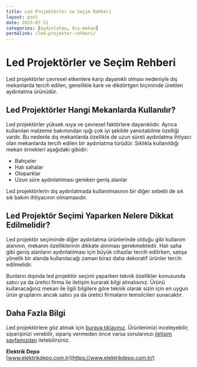 ```yaml
---
title: Led Projektörler ve Seçim Rehberi
layout: post
date: 2025-07-31
categories: [aydınlatma, dış-mekan]
permalink: /led-projektor-rehberi/
---
```


# Led Projektörler ve Seçim Rehberi

Led projektörler çevresel etkenlere karşı dayanıklı olması nedeniyle dış mekanlarda tercih edilen, genellikle kare ve dikdörtgen biçiminde üretilen aydınlatma ürünüdür.

## Led Projektörler Hangi Mekanlarda Kullanılır?

Led projektörler yüksek ısıya ve çevresel faktörlere dayanıklıdır. Ayrıca kullanılan malzeme bakımından ışığı çok iyi şekilde yansıtabilme özelliği vardır. Bu nedenle dış mekanlarda özellikle de uzun süreli aydınlatma ihtiyacı olan mekanlarda tercih edilen bir aydınlatma türüdür. Sıklıkla kullanıldığı mekan örnekleri aşağıdaki gibidir:

- Bahçeler
- Halı sahalar
- Otoparklar
- Uzun süre aydınlatılması gereken geniş alanlar

Led projektörlerin dış aydınlatmada kullanılmasının bir diğer sebebi de sık sık bakım ihtiyacının olmamasıdır.

## Led Projektör Seçimi Yaparken Nelere Dikkat Edilmelidir?

Led projektör seçiminde diğer aydınlatma ürünlerinde olduğu gibi kullanım alanının, mekanın özelliklerinin dikkate alınması gerekmektedir. Halı saha gibi geniş alanların aydınlatılması için büyük cihazlar tercih edilirken, satışa yönelik bir alanda kullanılacağı zaman biraz daha dekoratif ürünler tercih edilmelidir.

Bunların dışında led projektör seçimi yaparken teknik özellikler konusunda satıcı ya da üretici firma ile iletişim kurarak bilgi almalısınız. Ürünü kullanacağınız mekan ile ilgili bilgilere göre teknik olarak sizin için en uygun ürün gruplarını ancak satıcı ya da üretici firmaların temsilcileri sunacaktır.

## Daha Fazla Bilgi

Led projektörlere göz atmak için [buraya tıklayınız](https://www.elektrikdepo.com.tr/led-projektor). Ürünlerimizi inceleyebilir, siparişinizi verebilir, sipariş vermeden önce varsa sorularınızı [iletişim sayfamızdan](https://www.elektrikdepo.com.tr/iletisim) iletebilirsiniz.

**Elektrik Depo**  
[www.elektrikdepo.com.tr](https://www.elektrikdepo.com.tr/)